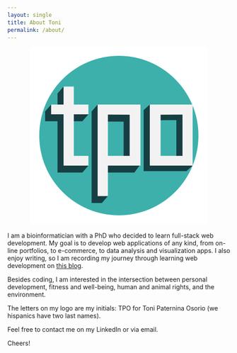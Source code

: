 ```yaml
---
layout: single
title: About Toni
permalink: /about/
---
```


<center>
<img src="/assets/images/tpo_logo_solid.svg">
</center>

I am a bioinformatician with a PhD who decided to learn full-stack web development. My goal is to develop web applications of any kind, from on-line portfolios, to e-commerce, to data analysis and visualization apps. I also enjoy writing, so I am recording my journey through learning web development on <a href="https://tpaternina.github.io" target="_blank">this blog</a>. 

Besides coding, I am interested in the intersection between personal development, fitness and well-being, human and animal rights, and the environment.

The letters on my logo are my initials: TPO for Toni Paternina Osorio (we hispanics have two last names).



Feel free to contact me on my LinkedIn or via email.

Cheers!
